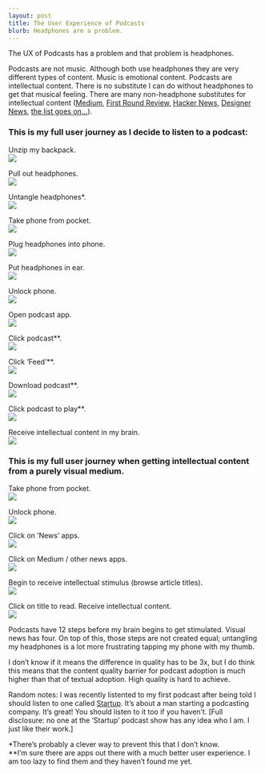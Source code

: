 ```yaml
---
layout: post
title: The User Experience of Podcasts
blurb: Headphones are a problem.
---
```


The UX of Podcasts has a problem and that problem is headphones. 

Podcasts are not music. Although both use headphones they are very different types of content. Music is emotional content. Podcasts are intellectual content. There is no substitute I can do without headphones to get that musical feeling. There are many non-headphone substitutes for intellectual content (<a href="https://medium.com" target="_blank">Medium</a>, <a href="http://firstround.com/review" target="_blank">First Round Review</a>, <a href="https://news.ycombinator.com" target="_blank">Hacker News</a>, <a href="https://news.layervault.com" target="_blank">Designer News</a>, <a href="http://jumblestream.com/?utm_source=JoshSummers&utm_medium=Blog&utm_campaign=Podcast" target="_blank">the list goes on…</a>). 

<h3>This is my full user journey as I decide to listen to a podcast:</h3>

Unzip my backpack.<br>
<img src="/images/Podcast.png" class="half"> 

Pull out headphones.<br>
<img src="/images/Podcast2.png" class="half">  

Untangle headphones*.<br>
<img src="/images/Podcast3.png" class="half"> 

Take phone from pocket.<br>
<img src="/images/Podcast4.png" class="half"> 

Plug headphones into phone.<br>
<img src="/images/Podcast5.png" class="half"> 

Put headphones in ear.<br>
<img src="/images/Podcast6.png" class="half"> 

Unlock phone.<br>
<img src="/images/Podcast7.png" class="half"> 

Open podcast app.<br>
<img src="/images/Podcast8.png" class="half">  

Click podcast**.<br>
<img src="/images/Podcast9.png" class="half">  

Click ‘Feed’**.<br>
<img src="/images/Podcast10.png" class="half"> 

Download podcast**.<br>
<img src="/images/Podcast11.png" class="half">  

Click podcast to play**.<br>
<img src="/images/Podcast12.png" class="half">  

Receive intellectual content in my brain.<br>
<img src="/images/Podcast13.png" class="half"> 

<h3>This is my full user journey when getting intellectual content from a purely visual medium.</h3>

Take phone from pocket.<br>
<img src="/images/Podcast4.png" class="half"> 

Unlock phone.<br>
<img src="/images/Podcast7.png" class="half"> 

Click on ‘News’ apps.<br>
<img src="/images/Podcast14.png" class="half"> 

Click on Medium / other news apps.<br>
<img src="/images/Podcast15.png" class="half"> 

Begin to receive intellectual stimulus (browse article titles).<br>
<img src="/images/Podcast16.png" class="half">

Click on title to read. Receive intellectual content.<br>
<img src="/images/Podcast17.png" class="half"> 

Podcasts have 12 steps before my brain begins to get stimulated. Visual news has four. On top of this, those steps are not created equal; untangling my headphones is a lot more frustrating tapping my phone with my thumb. 

I don’t know if it means the difference in quality has to be 3x, but I do think this means that the content quality barrier for podcast adoption is much higher than that of textual adoption. High quality is hard to achieve. 

<bold>Random notes:</bold> I was recently listented to my first podcast after being told I should listen to one called <a href="http://gimletmedia.com/show/startup/" target="_blank">Startup</a>. It’s about a man starting a podcasting company. It’s great! You should listen to it too if you haven’t. [Full disclosure: no one at the ‘Startup’ podcast show has any idea who I am. I just like their work.]

*There’s probably a clever way to prevent this that I don’t know.<br>
**I’m sure there are apps out there with a much better user experience. I am too lazy to find them and they haven’t found me yet. 